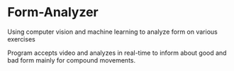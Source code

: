 # Form-Analyzer
Using computer vision and machine learning to analyze form on various exercises

Program accepts video and analyzes in real-time to inform about good and bad form mainly for compound movements.